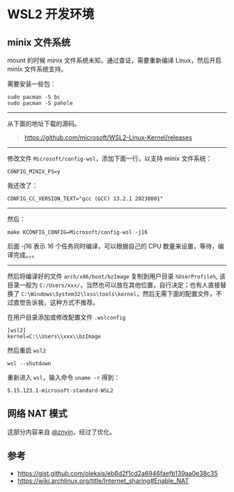 # WSL2 开发环境

## minix 文件系统

mount 的时候 minix 文件系统未知，通过查证，需要重新编译 Linux，然后开启 minix 文件系统支持。

需要安装一些包：

    sudo pacman -S bc
    sudo pacman -S pahole

---

从下面的地址下载的源码。

> <https://github.com/microsoft/WSL2-Linux-Kernel/releases>

---

修改文件 `Microsoft/config-wsl`，添加下面一行，以支持 minix 文件系统：

    CONFIG_MINIX_FS=y

我还改了：

    CONFIG_CC_VERSION_TEXT="gcc (GCC) 13.2.1 20230801"

---

然后：

    make KCONFIG_CONFIG=Microsoft/config-wsl -j16


后面 -j16 表示 16 个任务同时编译，可以根据自己的 CPU 数量来设置，等待，编译完成。。。

---

然后将编译好的文件 `arch/x86/boot/bzImage` 复制到用户目录 `%UserProfile%`, 该目录一般为 `C:/Users/xxx/`，当然也可以放在其他位置，自行决定；也有人直接替换了 `C:\Windows\System32\lxss\tools\kernel`，然后无需下面的配置文件，不过直觉告诉我，这种方式不推荐。

在用户目录添加或修改配置文件 `.wslconfig`

```
[wsl2]
kernel=C:\\Users\\xxx\\bzImage
```

然后重启 `wsl2`

    wsl --shutdown

重新进入 `wsl`，输入命令 `uname -r` 得到：

    5.15.123.1-microsoft-standard-WSL2

## 网络 NAT 模式

这部分内容来自 [@znyin](https://github.com/znyinyyniu)，经过了优化。

## 参考

- <https://gist.github.com/oleksis/eb6d2f1cd2a6946faefb139aa0e38c35>
- <https://wiki.archlinux.org/title/Internet_sharing#Enable_NAT>
